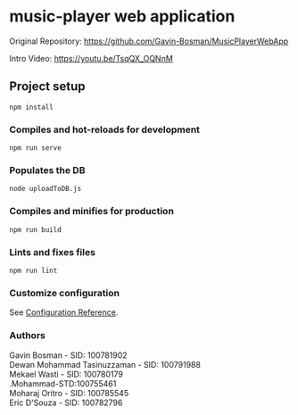 # music-player web application

Original Repository: https://github.com/Gavin-Bosman/MusicPlayerWebApp <br>

Intro Video:
https://youtu.be/TsqQX_OQNnM

## Project setup
```
npm install
```

### Compiles and hot-reloads for development
```
npm run serve
```

### Populates the DB
```
node uploadToDB.js
```

### Compiles and minifies for production
```
npm run build
```

### Lints and fixes files
```
npm run lint
```

### Customize configuration
See [Configuration Reference](https://cli.vuejs.org/config/).

### Authors
Gavin Bosman - SID: 100781902 <br>
Dewan Mohammad Tasinuzzaman - SID: 100791988<br>
Mekael Wasti - SID: 100780179 <br>
.Mohammad-STD:100755461<br>
Moharaj Oritro - SID: 100785545 <br>
Eric D'Souza - SID: 100782796 <br>

